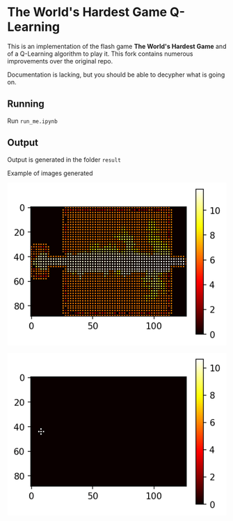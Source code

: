 # The World's Hardest Game Q-Learning

This is an implementation of the flash game **The World's Hardest Game** and of a Q-Learning algorithm to play it. This fork contains numerous improvements over the original repo.

Documentation is lacking, but you should be able to decypher what is going on.

## Running

Run `run_me.ipynb`

## Output

Output is generated in the folder `result`

Example of images generated

![](readme_images/offline_heatmap.png)

![](readme_images/online_heatmap.gif)